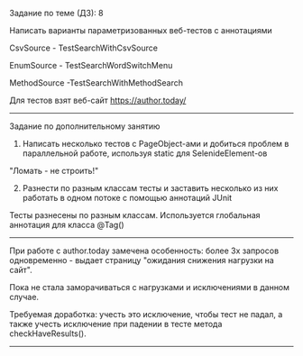 Задание по теме (ДЗ): 8    

Написать варианты параметризованных веб-тестов c аннотациями 

CsvSource - TestSearchWithCsvSource

EnumSource - TestSearchWordSwitchMenu 

MethodSource -TestSearchWithMethodSearch

Для тестов взят веб-сайт https://author.today/

---

Задание по дополнительному занятию    
1) Написать несколько тестов с PageObject-ами и добиться проблем в параллельной работе, используя static для SelenideElement-ов

"Ломать - не строить!"

2) Разнести по разным классам тесты и заставить несколько из них работать в одном потоке с помощью аннотаций JUnit

Тесты разнесены по разным классам. Используется глобальная аннотация для класса @Tag()

---

При работе с author.today замечена особенность: более 3х запросов одновременно - выдает страницу "ожидания снижения нагрузки на сайт".

Пока не стала заморачиваться с нагрузками и исключениями в данном случае.

Требуемая доработка: учесть это исключение, чтобы тест не падал, а также учесть исключение при падении в тесте метода checkHaveResults().

---
